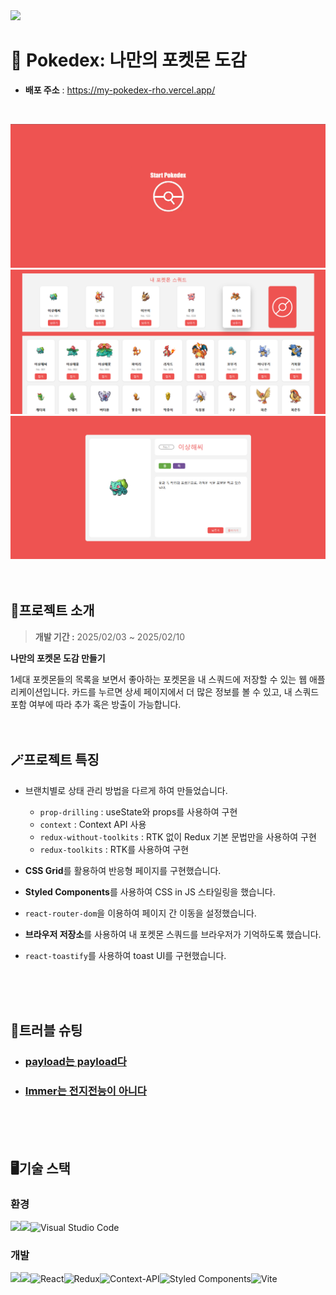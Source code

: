 <img src="https://capsule-render.vercel.app/api?type=waving&color=auto&height=200&section=header&text=Pokedex&fontSize=90" />

# 🤪 Pokedex: 나만의 포켓몬 도감
- **배포 주소** : https://my-pokedex-rho.vercel.app/
<br/>

![alt text](image.png)
![alt text](image-1.png)
![alt text](image-2.png)
<br/>
<br/>
<br/>

## 📜프로젝트 소개
>**개발 기간 :** 2025/02/03 ~ 2025/02/10

**나만의 포켓몬 도감 만들기**  

1세대 포켓몬들의 목록을 보면서 좋아하는 포켓몬을 내 스쿼드에 저장할 수 있는 웹 애플리케이션입니다. 카드를 누르면 상세 페이지에서 더 많은 정보를 볼 수 있고, 내 스쿼드 포함 여부에 따라 추가 혹은 방출이 가능합니다. 
<br/>
<br/>
<br/>

## 🪄프로젝트 특징
- 브랜치별로 상태 관리 방법을 다르게 하여 만들었습니다.  
  - `prop-drilling` : useState와 props를 사용하여 구현 
  - `context` : Context API 사용
  - `redux-without-toolkits` : RTK 없이 Redux 기본 문법만을 사용하여 구현
  - `redux-toolkits` : RTK를 사용하여 구현

- **CSS Grid**를 활용하여 반응형 페이지를 구현했습니다.  
- **Styled Components**를 사용하여 CSS in JS 스타일링을 했습니다.
- `react-router-dom`을 이용하여 페이지 간 이동을 설정했습니다.
- **브라우저 저장소**를 사용하여 내 포켓몬 스쿼드를 브라우저가 기억하도록 했습니다. 
- `react-toastify`를 사용하여 toast UI를 구현했습니다. 
<br/>
<br/>
<br/>

## 🔫트러블 슈팅
- ### [payload는 payload다](https://velog.io/@arendt9797/%ED%8A%B8%EB%9F%AC%EB%B8%94%EC%8A%88%ED%8C%85-payload%EB%8A%94-payload%EB%8B%A4)

- ### [Immer는 전지전능이 아니다](https://velog.io/@arendt9797/%ED%8A%B8%EB%9F%AC%EB%B8%94%EC%8A%88%ED%8C%85-Immer%EB%8A%94-%EC%A0%84%EC%A7%80%EC%A0%84%EB%8A%A5%EC%9D%B4-%EC%95%84%EB%8B%88%EB%8B%A4)
<br/>
<br/>
<br/>

## 🖥️기술 스택
### 환경
  <img src="https://img.shields.io/badge/github-181717?style=for-the-badge&logo=github&logoColor=white"><img src="https://img.shields.io/badge/git-F05032?style=for-the-badge&logo=git&logoColor=white">![Visual Studio Code](https://img.shields.io/badge/Visual%20Studio%20Code-0078d7.svg?style=for-the-badge&logo=visual-studio-code&logoColor=white)

### 개발
  <img src="https://img.shields.io/badge/html5-E34F26?style=for-the-badge&logo=html5&logoColor=white"><img src="https://img.shields.io/badge/javascript-F7DF1E?style=for-the-badge&logo=javascript&logoColor=black">![React](https://img.shields.io/badge/react-%2320232a.svg?style=for-the-badge&logo=react&logoColor=%2361DAFB)![Redux](https://img.shields.io/badge/redux-%23593d88.svg?style=for-the-badge&logo=redux&logoColor=white)![Context-API](https://img.shields.io/badge/Context--Api-000000?style=for-the-badge&logo=react)![Styled Components](https://img.shields.io/badge/styled--components-DB7093?style=for-the-badge&logo=styled-components&logoColor=white)![Vite](https://img.shields.io/badge/vite-%23646CFF.svg?style=for-the-badge&logo=vite&logoColor=white)